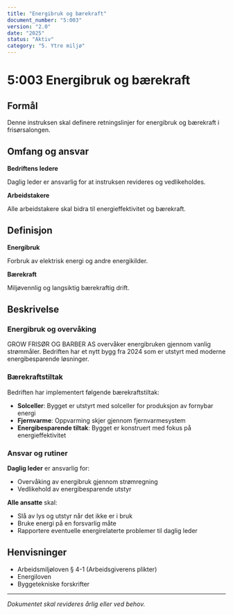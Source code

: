 ```yaml
---
title: "Energibruk og bærekraft"
document_number: "5:003"
version: "2.0"
date: "2025"
status: "Aktiv"
category: "5. Ytre miljø"
---
```


# 5:003 Energibruk og bærekraft

## Formål

Denne instruksen skal definere retningslinjer for energibruk og bærekraft i frisørsalongen.

## Omfang og ansvar

**Bedriftens ledere**

Daglig leder er ansvarlig for at instruksen revideres og vedlikeholdes.

**Arbeidstakere**

Alle arbeidstakere skal bidra til energieffektivitet og bærekraft.

## Definisjon

**Energibruk**

Forbruk av elektrisk energi og andre energikilder.

**Bærekraft**

Miljøvennlig og langsiktig bærekraftig drift.

## Beskrivelse

### Energibruk og overvåking

GROW FRISØR OG BARBER AS overvåker energibruken gjennom vanlig strømmåler. Bedriften har et nytt bygg fra 2024 som er utstyrt med moderne energibesparende løsninger.

### Bærekraftstiltak

Bedriften har implementert følgende bærekraftstiltak:

- **Solceller**: Bygget er utstyrt med solceller for produksjon av fornybar energi
- **Fjernvarme**: Oppvarming skjer gjennom fjernvarmesystem
- **Energibesparende tiltak**: Bygget er konstruert med fokus på energieffektivitet

### Ansvar og rutiner

**Daglig leder** er ansvarlig for:
- Overvåking av energibruk gjennom strømregning
- Vedlikehold av energibesparende utstyr

**Alle ansatte** skal:
- Slå av lys og utstyr når det ikke er i bruk
- Bruke energi på en forsvarlig måte
- Rapportere eventuelle energirelaterte problemer til daglig leder

## Henvisninger

- Arbeidsmiljøloven § 4-1 (Arbeidsgiverens plikter)
- Energiloven
- Byggetekniske forskrifter

---

*Dokumentet skal revideres årlig eller ved behov.*
